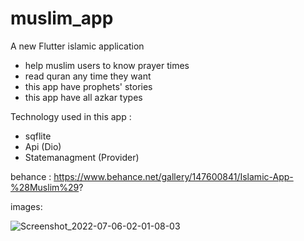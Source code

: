 # muslim_app

A new Flutter islamic application 

- help muslim users to know prayer times
- read quran any time they want 
- this app have prophets' stories
- this app have all azkar types

Technology used in this app :

- sqflite
- Api (Dio)
- Statemanagment (Provider)

behance :
https://www.behance.net/gallery/147600841/Islamic-App-%28Muslim%29?

images:


![Screenshot_2022-07-06-02-01-08-03](https://user-images.githubusercontent.com/50383579/177547676-c53739ef-675b-47cf-a7f5-c7dc2d664635.png)
